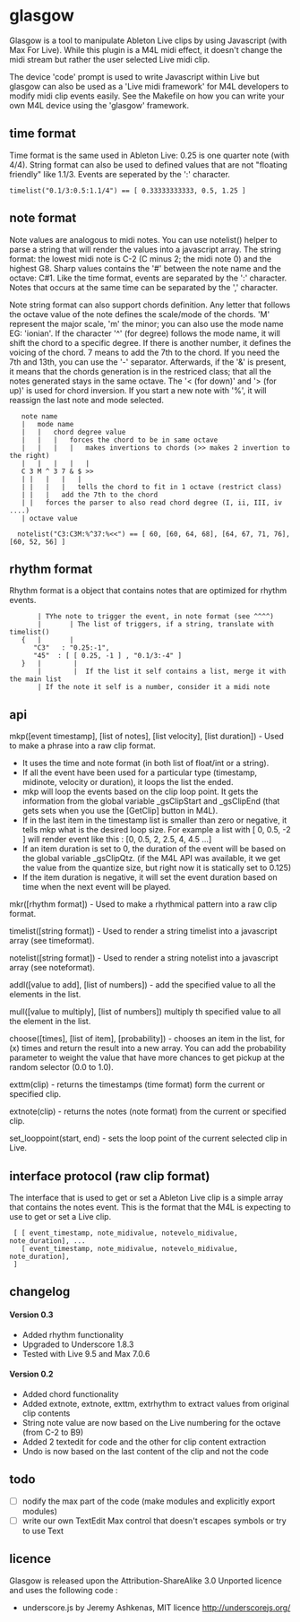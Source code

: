 glasgow
=======

Glasgow is a tool to manipulate Ableton Live clips by using Javascript (with Max For Live). 
While this plugin is a M4L midi effect, it doesn't change the midi stream but rather the user
selected Live midi clip.

The device 'code' prompt is used to write Javascript within Live but glasgow can also be used as a
'Live midi framework' for M4L developers to modify midi clip events easily. See the Makefile on how 
you can write your own M4L device using the 'glasgow' framework.

time format
-----------
Time format is the same used in Ableton Live: 0.25 is one quarter note (with 4/4). String 
format can also be used to defined values that are not "floating friendly" like 1.1/3. 
Events are seperated by the ':' character.

    timelist("0.1/3:0.5:1.1/4") == [ 0.33333333333, 0.5, 1.25 ]

note format
-----------
Note values are analogous to midi notes. You can use notelist() helper to parse a string that 
will render the values into a javascript array. The string format: the lowest midi note is 
C-2 (C minus 2; the midi note 0) and the highest G8. Sharp values contains the '#' between 
the note name and the octave: C#1. Like the time format, events are separated by the ':'
character. Notes that occurs at the same time can be separated by the ',' character.

Note string format can also support chords definition. Any letter that follows the octave
value of the note defines the scale/mode of the chords. 'M' represent the major scale, 
'm' the minor; you can also use the mode name EG: 'ionian'. If the character '^' (for degree) 
follows the mode name, it will shift the chord to a specific degree. If there is another
number, it defines the voicing of the chord. 7 means to add the 7th to the chord. If you
need the 7th and 13th, you can use the '-' separator. Afterwards, if the '&amp;' is present,
it means that the chords generation is in the restriced class; that all the notes generated
stays in the same octave. The '< (for down)' and '> (for up)' is used for chord inversion.
If you start a new note with '%', it will reassign the last note and mode selected.

       note name
       |   mode name 
       |   |   chord degree value
       |   |   |   forces the chord to be in same octave
       |   |   |   |   makes invertions to chords (>> makes 2 invertion to the right)
       |   |   |   |   | 
       C 3 M ^ 3 7 & $ >> 
       | |   |   |   | 
       | |   |   |   tells the chord to fit in 1 octave (restrict class)
       | |   |   add the 7th to the chord
       | |   forces the parser to also read chord degree (I, ii, III, iv ....)
       | octave value

      notelist("C3:C3M:%^37:%<<") == [ 60, [60, 64, 68], [64, 67, 71, 76], [60, 52, 56] ]

rhythm format
-------------
Rhythm format is a object that contains notes that are optimized for rhythm events.
 
        
           | TYhe note to trigger the event, in note format (see ^^^^)
           |       | The list of triggers, if a string, translate with timelist()
       {   |       |
          "C3"   : "0.25:-1",
          "45"  : [ [ 0.25, -1 ] , "0.1/3:-4" ]
       }   |        |
           |        |  If the list it self contains a list, merge it with the main list
           | If the note it self is a number, consider it a midi note

api 
---
mkp([event timestamp], [list of notes], [list velocity], [list duration]) - Used to make a 
phrase into a raw clip format.

* It uses the time and note format (in both list of float/int or a string).
* If all the event have been used for a particular type (timestamp, midinote, velocity or 
duration), it loops the list the ended.
* mkp will loop the events based on the clip loop point. It gets the information
from the global variable _gsClipStart and _gsClipEnd (that gets sets when you use the 
[GetClip]  button in M4L). 
* If in the last item in the timestamp list is smaller than zero or negative, it tells mkp 
what is the desired loop size. For example a list with [ 0, 0.5, -2 ] will render event like 
this : [0, 0.5, 2, 2.5, 4, 4.5 ...]
* If an item duration is set to 0, the duration of the event will be based on the global 
variable _gsClipQtz. (if the M4L API was available, it we get the value from the quantize 
size, but right now it is statically set to 0.125)
* If the item duration is negative, it will set the event duration based on time when the
next event will be played.

mkr([rhythm format]) - Used to make a rhythmical pattern into a raw clip format.

timelist([string format]) - Used to render a string timelist into a javascript array 
(see timeformat).

notelist([string format]) - Used to render a string notelist into a javascript array
(see noteformat).

addl([value to add], [list of numbers]) - add the specified value to all the elements in the 
list.

mull([value to multiply], [list of numbers]) multiply th specified value to all the element
in the list.

choose([times], [list of item], [probability]) - chooses an item in the list, for (x) times 
and  return the result into a new array. You can add the probability parameter to weight 
the value that have more chances to get pickup at the random selector (0.0 to 1.0).

exttm(clip) - returns the timestamps (time format) form the current or specified clip.

extnote(clip) - returns the notes (note format) from the current or specified clip.

set_looppoint(start, end) - sets the loop point of the current selected clip in Live.

interface protocol (raw clip format)
------------------------------------
The interface that is used to get or set a Ableton Live clip is a simple array that
contains the notes event. This is the format that the M4L is expecting to use
to get or set a Live clip.

     [ [ event_timestamp, note_midivalue, notevelo_midivalue, note_duration], ... 
       [ event_timestamp, note_midivalue, notevelo_midivalue, note_duration],
     ]

changelog
---------
#### Version 0.3 ####
- Added rhythm functionality
- Upgraded to Underscore 1.8.3
- Tested with Live 9.5 and Max 7.0.6

#### Version 0.2 ####
- Added chord functionality
- Added extnote, extnote, exttm, extrhythm to extract values from original clip contents
- String note value are now based on the Live numbering for the octave (from C-2 to B9)
- Added 2 textedit for code and the other for clip content extraction
- Undo is now based on the last content of the clip and not the code

todo
----
- [ ] nodify the max part of the code (make modules and explicitly export modules)
- [ ] write our own TextEdit Max control that doesn't escapes symbols or try to use
Text

licence
-------
Glasgow is released upon the Attribution-ShareAlike 3.0 Unported licence and uses the 
following code :
* underscore.js by Jeremy Ashkenas, MIT licence http://underscorejs.org/

